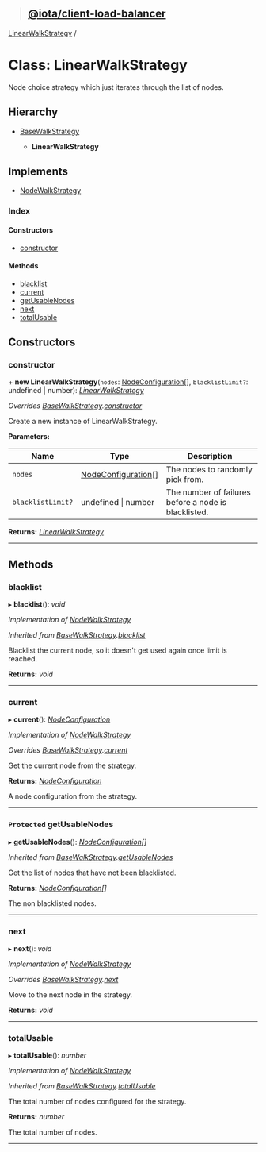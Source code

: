 > ## [@iota/client-load-balancer](../README.md)

[LinearWalkStrategy](linearwalkstrategy.md) /

# Class: LinearWalkStrategy

Node choice strategy which just iterates through the list of nodes.

## Hierarchy

* [BaseWalkStrategy](basewalkstrategy.md)

  * **LinearWalkStrategy**

## Implements

* [NodeWalkStrategy](../interfaces/nodewalkstrategy.md)

### Index

#### Constructors

* [constructor](linearwalkstrategy.md#constructor)

#### Methods

* [blacklist](linearwalkstrategy.md#blacklist)
* [current](linearwalkstrategy.md#current)
* [getUsableNodes](linearwalkstrategy.md#protected-getusablenodes)
* [next](linearwalkstrategy.md#next)
* [totalUsable](linearwalkstrategy.md#totalusable)

## Constructors

###  constructor

\+ **new LinearWalkStrategy**(`nodes`: [NodeConfiguration](nodeconfiguration.md)[], `blacklistLimit?`: undefined | number): *[LinearWalkStrategy](linearwalkstrategy.md)*

*Overrides [BaseWalkStrategy](basewalkstrategy.md).[constructor](basewalkstrategy.md#constructor)*

Create a new instance of LinearWalkStrategy.

**Parameters:**

Name | Type | Description |
------ | ------ | ------ |
`nodes` | [NodeConfiguration](nodeconfiguration.md)[] | The nodes to randomly pick from. |
`blacklistLimit?` | undefined \| number | The number of failures before a node is blacklisted.  |

**Returns:** *[LinearWalkStrategy](linearwalkstrategy.md)*

___

## Methods

###  blacklist

▸ **blacklist**(): *void*

*Implementation of [NodeWalkStrategy](../interfaces/nodewalkstrategy.md)*

*Inherited from [BaseWalkStrategy](basewalkstrategy.md).[blacklist](basewalkstrategy.md#blacklist)*

Blacklist the current node, so it doesn't get used again once limit is reached.

**Returns:** *void*

___

###  current

▸ **current**(): *[NodeConfiguration](nodeconfiguration.md)*

*Implementation of [NodeWalkStrategy](../interfaces/nodewalkstrategy.md)*

*Overrides [BaseWalkStrategy](basewalkstrategy.md).[current](basewalkstrategy.md#abstract-current)*

Get the current node from the strategy.

**Returns:** *[NodeConfiguration](nodeconfiguration.md)*

A node configuration from the strategy.

___

### `Protected` getUsableNodes

▸ **getUsableNodes**(): *[NodeConfiguration](nodeconfiguration.md)[]*

*Inherited from [BaseWalkStrategy](basewalkstrategy.md).[getUsableNodes](basewalkstrategy.md#protected-getusablenodes)*

Get the list of nodes that have not been blacklisted.

**Returns:** *[NodeConfiguration](nodeconfiguration.md)[]*

The non blacklisted nodes.

___

###  next

▸ **next**(): *void*

*Implementation of [NodeWalkStrategy](../interfaces/nodewalkstrategy.md)*

*Overrides [BaseWalkStrategy](basewalkstrategy.md).[next](basewalkstrategy.md#abstract-next)*

Move to the next node in the strategy.

**Returns:** *void*

___

###  totalUsable

▸ **totalUsable**(): *number*

*Implementation of [NodeWalkStrategy](../interfaces/nodewalkstrategy.md)*

*Inherited from [BaseWalkStrategy](basewalkstrategy.md).[totalUsable](basewalkstrategy.md#totalusable)*

The total number of nodes configured for the strategy.

**Returns:** *number*

The total number of nodes.

___